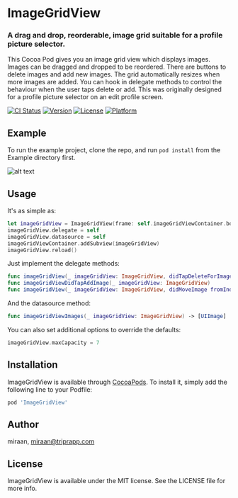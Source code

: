 # ImageGridView

### A drag and drop, reorderable, image grid suitable for a profile picture selector.

This Cocoa Pod gives you an image grid view which displays images. Images can be dragged and dropped to be reordered. There are buttons to delete images and add new images. The grid automatically resizes when more images are added. You can hook in delegate methods to control the behaviour when the user taps delete or add. This was originally designed for a profile picture selector on an edit profile screen.

[![CI Status](http://img.shields.io/travis/miraan/ImageGridView.svg?style=flat)](https://travis-ci.org/miraan/ImageGridView)
[![Version](https://img.shields.io/cocoapods/v/ImageGridView.svg?style=flat)](http://cocoapods.org/pods/ImageGridView)
[![License](https://img.shields.io/cocoapods/l/ImageGridView.svg?style=flat)](http://cocoapods.org/pods/ImageGridView)
[![Platform](https://img.shields.io/cocoapods/p/ImageGridView.svg?style=flat)](http://cocoapods.org/pods/ImageGridView)

## Example

To run the example project, clone the repo, and run `pod install` from the Example directory first.

![alt text](https://github.com/miraan/ImageGridView/blob/master/Example/recording.gif "Drag and drop images, add and delete.")

## Usage

It's as simple as:

```swift
let imageGridView = ImageGridView(frame: self.imageGridViewContainer.bounds)
imageGridView.delegate = self
imageGridView.datasource = self
imageGridViewContainer.addSubview(imageGridView)
imageGridView.reload()
```

Just implement the delegate methods:

```swift
func imageGridView(_ imageGridView: ImageGridView, didTapDeleteForImage index: Int)
func imageGridViewDidTapAddImage(_ imageGridView: ImageGridView)
func imageGridView(_ imageGridView: ImageGridView, didMoveImage fromIndex: Int, toIndex: Int)
```

And the datasource method:

```swift
func imageGridViewImages(_ imageGridView: ImageGridView) -> [UIImage]
```

You can also set additional options to override the defaults:

```swift
imageGridView.maxCapacity = 7
```

## Installation

ImageGridView is available through [CocoaPods](http://cocoapods.org). To install
it, simply add the following line to your Podfile:

```ruby
pod 'ImageGridView'
```

## Author

miraan, miraan@triprapp.com

## License

ImageGridView is available under the MIT license. See the LICENSE file for more info.
